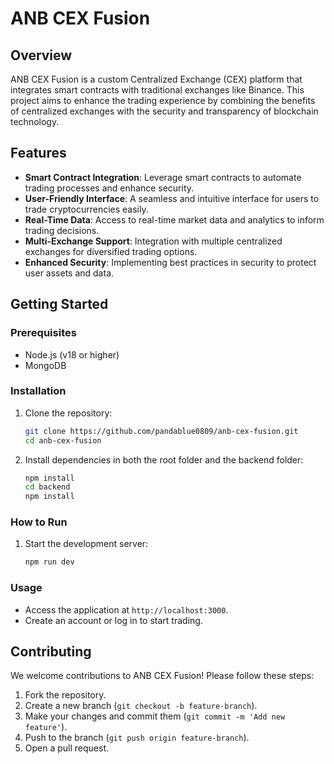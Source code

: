 # ANB CEX Fusion

## Overview
ANB CEX Fusion is a custom Centralized Exchange (CEX) platform that integrates smart contracts with traditional exchanges like Binance. This project aims to enhance the trading experience by combining the benefits of centralized exchanges with the security and transparency of blockchain technology.

## Features
- **Smart Contract Integration**: Leverage smart contracts to automate trading processes and enhance security.
- **User-Friendly Interface**: A seamless and intuitive interface for users to trade cryptocurrencies easily.
- **Real-Time Data**: Access to real-time market data and analytics to inform trading decisions.
- **Multi-Exchange Support**: Integration with multiple centralized exchanges for diversified trading options.
- **Enhanced Security**: Implementing best practices in security to protect user assets and data.

## Getting Started

### Prerequisites
- Node.js (v18 or higher)
- MongoDB

### Installation
1. Clone the repository:
   ```bash
   git clone https://github.com/pandablue0809/anb-cex-fusion.git
   cd anb-cex-fusion
   ```

2. Install dependencies in both the root folder and the backend folder:
   ```bash
   npm install
   cd backend
   npm install
   ```

### How to Run
1. Start the development server:
   ```bash
   npm run dev
   ```

### Usage
- Access the application at `http://localhost:3000`.
- Create an account or log in to start trading.

## Contributing
We welcome contributions to ANB CEX Fusion! Please follow these steps:
1. Fork the repository.
2. Create a new branch (`git checkout -b feature-branch`).
3. Make your changes and commit them (`git commit -m 'Add new feature'`).
4. Push to the branch (`git push origin feature-branch`).
5. Open a pull request.
